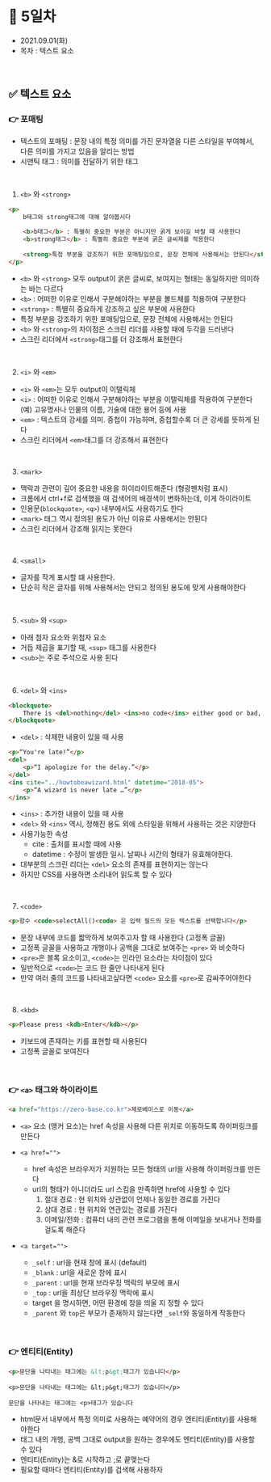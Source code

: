 # 📌 5일차 
- 2021.09.01(화)
- 목차 : 텍스트 요소 


<br>


## ✅ 텍스트 요소 
### 👉 포매팅
- 텍스트의 포매팅 : 문장 내의 특정 의미를 가진 문자열을 다른 스타일을 부여해서, 다른 의미를 가지고 있음을 알리는 방법
- 시맨틱 태그 : 의미를 전달하기 위한 태그
<br>
  
1. `<b>` 와 `<strong>`
``` html
<p>
	b태그와 strong태그에 대해 알아봅시다
	
	<b>b태그</b> : 특별히 중요한 부분은 아니지만 굵게 보이길 바랄 때 사용한다 
	<b>strong태그</b> : 특별히 중요한 부분에 굵은 글씨제를 적용한다
	
	<strong>특정 부분을 강조하기 위한 포매팅임으로, 문장 전체에 사용해서는 안된다</strong>
</p>
```
- `<b>` 와 `<strong>` 모두 output이 굵은 글씨로, 보여지는 형태는 동일하지만 의미하는 바는 다르다
- `<b>` :  어떠한 이유로 인해서 구분해야하는 부분을 볼드체를 적용하여 구분한다 
- `<strong>` : 특별히 중요하게 강조하고 싶은 부분에 사용한다
- 특정 부분을 강조하기 위한 포매팅임으로, 문장 전체에 사용해서는 안된다
- `<b>` 와 `<strong>`의 차이점은 스크린 리더를 사용할 때에 두각을 드러낸다
- 스크린 리더에서 `<strong>`태그를 더 강조해서 표현한다

<br>
  
2. `<i>` 와 `<em>`
- `<i>` 와 `<em>`는 모두 output이 이탤릭체
- `<i>` : 어떠한 이유로 인해서 구분해야하는 부분을 이탤릭체를 적용하여 구분한다  (예) 고유명사나 인물의 이름, 기술에 대한 용어 등에 사용
- `<em>` : 텍스트의 강세를 의미. 중첩이 가능하며, 중첩할수록 더 큰 강세를 뜻하게 된다
- 스크린 리더에서 `<em>`태그를 더 강조해서 표현한다

<br>
  
3. `<mark>`

- 맥락과 관련이 깊어 중요한 내용을 하이라이트해준다 (형광펜처럼 표시)
- 크롬에서 ctrl+f로 검색했을 때 검색어의 배경색이 변화하는데, 이게 하이라이트
- 인용문(`blockquote>`, `<q>`) 내부에서도 사용하기도 한다
- `<mark>` 태그 역시 정의된 용도가 아닌 이유로 사용해서는 안된다
- 스크린 리더에서 강조해 읽지는 못한다

<br>

4. `<small>`
- 글자를 작게 표시할 떄 사용한다.
- 단순히 작은 글자를 위해 사용해서는 안되고 정의된 용도에 맞게 사용해야한다

<br>

5. `<sub>` 와 `<sup>`
- 아래 첨자 요소와 위첨자 요소
- 거듭 제곱을 표기할 때, `<sup>` 태그를 사용한다
- `<sub>`는 주로 주석으로 사용 된다

<br>

6. `<del>` 와 `<ins>`
```html
<blockquote>
    There is <del>nothing</del> <ins>no code</ins> either good or bad, but <del>thinking</del> <ins>running it</ins> makes it so.
</blockquote>
```
- `<del>` : 삭제한 내용이 있을 때 사용

```html
<p>“You're late!”</p>
<del>
    <p>“I apologize for the delay.”</p>
</del>
<ins cite="../howtobeawizard.html" datetime="2018-05">
    <p>“A wizard is never late …”</p>
</ins>

```
- `<ins>` : 추가한 내용이 있을 때 사용
- `<del>` 와 `<ins>` 역시, 정해진 용도 외에 스타일을 위해서 사용하는 것은 지양한다 
- 사용가능한 속성
    - cite : 출처를 표시할 때에 사용
    - datetime : 수정이 발생한 일시. 날짜나 시간의  형태가 유효해야한다.
- 대부분의 스크린 리더는 `<del>` 요소의 존재를 표현하지는 않는다
- 하지만 CSS를 사용하면 소리내어 읽도록 할 수 있다

<br> 

7. `<code>`
```html
<p>함수 <code>selectAll()<code> 은 입력 필드의 모든 텍스트를 선택합니다</p>
```
- 문장 내부에 코드를 짧막하게 보여주고자 할 때 사용한다 (고정폭 글꼴)
- 고정폭 글꼴을 사용하고 개행이나 공백을 그대로 보여주는 `<pre>` 와 비슷하다
- `<pre>`은 블록 요소이고, `<code>`는 인라인 요소라는 차이점이 있다
- 일반적으로 `<code>`는 코드 한 줄만 나타내게 된다
- 만약 여러 줄의 코드를 나타내고싶다면 `<code>` 요소를 `<pre>`로 감싸주어야한다

<br>

8. `<kbd>` 
```html
<p>Please press <kdb>Enter</kdb></p>
```
- 키보드에 존재하는 키를 표현할 때 사용된다
- 고정폭 글꼴로 보여진다

<br>

### 👉 `<a>` 태그와 하이라이트
```html
<a href="https://zero-base.co.kr">제로베이스로 이동</a>
```
- `<a>` 요소 (앵커 요소)는 href 속성을 사용해 다른 위치로 이동하도록 하이퍼링크를 만든다 
- `<a href="">` 
    - href 속성은 브라우저가 지원하는 모든 형태의 url을 사용해 하이퍼링크를 만든다
    - url의 형태가 아니더라도 url 스킴을 만족하면 href에 사용할 수 있다
         1. 절대 경로 : 현 위치와 상관없이 언제나 동일한 경로를 가진다 
         2. 상대 경로 : 현 위치와 연관있는 경로를 가진다
         3. 이메일/전화 : 컴퓨터 내의 관련 프로그램을 통해 이메일을 보내거나 전화를 걸도록 해준다
 
- `<a target="">`
    - `_self` : url을 현재 창에 표시 (default)
    - `_blank` : url을 새로운 창에 표시
    - `_parent` : url을 현재 브라우징 맥락의 부모에 표시 
    - `_top` : url을 최상단 브라우징 맥락에 표시
    - target 을 명시하면, 어떤 환경에 창을 띄울 지 정할 수 있다
    - `_parent` 와 `top`은 부모가 존재하지 않는다면 `_self`와 동일하게 작동한다 

<br>

### 👉 엔티티(Entity)
```html
<p>문단을 나타내는 태그에는 &lt;p&gt;태그가 있습니다</p>
```
```text
<p>문단을 나타내는 태그에는 &lt;p&gt;태그가 있습니다</p>
```
```text
문단을 나타내는 태그에는 <p>태그가 있습니다
```
- html문서 내부에서 특정 의미로 사용하는 예약어의 경우 엔티티(Entity)를 사용해야한다
- 태그 내의 개행, 공백 그대로 output을 원하는 경우에도 엔티티(Entity)를 사용할 수 있다
- 엔티티(Entity)는 &로 시작하고 ;로 끝맺는다
- 필요할 때마다 엔티티(Entity)를 검색해 사용하자 

















